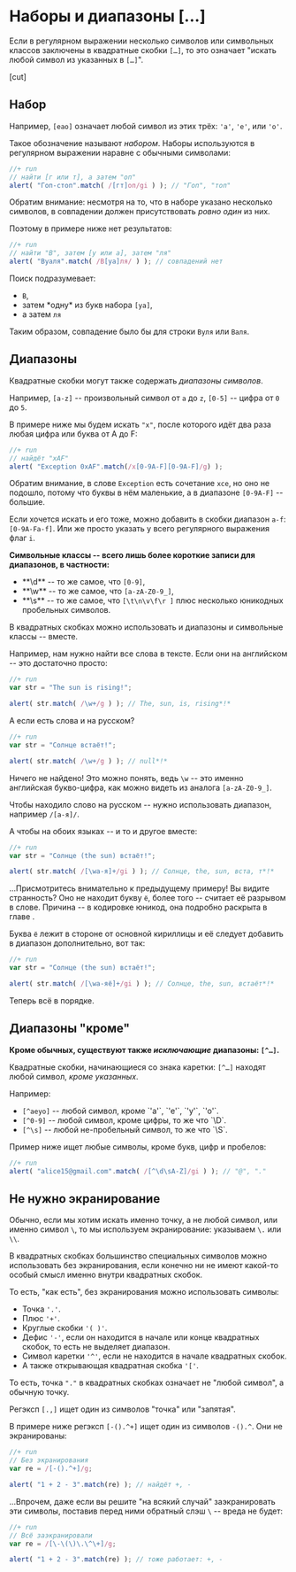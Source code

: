 # Наборы и диапазоны [...]

Если в регулярном выражении несколько символов или символьных классов заключены в квадратные скобки `[…]`, то это означает "искать любой символ из указанных в `[…]`".

[cut]

## Набор

Например, <code class="pattern">[еао]</code> означает любой символ из этих трёх: `'а'`, `'е'`, или `'о'`.

Такое обозначение называют *набором*. Наборы используются в регулярном выражении наравне с обычными символами:

```js
//+ run
// найти [г или т], а затем "оп"
alert( "Гоп-стоп".match( /[гт]оп/gi ) ); // "Гоп", "топ"
```

Обратим внимание: несмотря на то, что в наборе указано несколько символов, в совпадении должен присутствовать *ровно один* из них. 

Поэтому в примере ниже нет результатов:

```js
//+ run
// найти "В", затем [у или а], затем "ля"
alert( "Вуаля".match( /В[уа]ля/ ) ); // совпадений нет
```

Поиск подразумевает:
<ul>
<li><code class="pattern">В</code>,</li>
<li>затем *одну* из букв набора <code class="pattern">[уа]</code>,</li>
<li>а затем <code class="pattern">ля</code></li>
</ul>

Таким образом, совпадение было бы для строки <code class="match">Вуля</code> или <code class="match">Валя</code>.

## Диапазоны

Квадратные скобки могут также содержать *диапазоны символов*.

Например,  <code class="pattern">[a-z]</code> -- произвольный символ от `a` до `z`, <code class="pattern">[0-5]</code> -- цифра от `0` до `5`.

В примере ниже мы будем искать `"x"`, после которого идёт два раза любая цифра или буква от A до F:

```js
//+ run
// найдёт "xAF"
alert( "Exception 0xAF".match(/x[0-9A-F][0-9A-F]/g) );
```

Обратим внимание, в слове <code class="subject">Exception</code> есть сочетание <code class="subject">xce</code>, но оно не подошло, потому что буквы в нём маленькие, а в диапазоне <code class="pattern">[0-9A-F]</code> -- большие. 

Если хочется искать и его тоже, можно добавить в скобки диапазон `a-f`: <code class="pattern">[0-9A-Fa-f]</code>. Или же просто указать у всего регулярного выражения флаг `i`.

**Символьные классы -- всего лишь более короткие записи для диапазонов, в частности:**

<ul>
<li>**\d** -- то же самое, что <code class="pattern">[0-9]</code>,</li>
<li>**\w** -- то же самое, что <code class="pattern">[a-zA-Z0-9_]</code>,</li>
<li>**\s** -- то же самое, что <code class="pattern">[\t\n\v\f\r ]</code> плюс несколько юникодных пробельных символов.</li>
</ul>

В квадратных скобках можно использовать и диапазоны и символьные классы -- вместе.

Например, нам нужно найти все слова в тексте. Если они на английском -- это достаточно просто:

```js
//+ run
var str = "The sun is rising!";

alert( str.match( /\w+/g ) ); // The, sun, is, rising*!*
```

А если есть слова и на русском?

```js
//+ run
var str = "Солнце встаёт!";

alert( str.match( /\w+/g ) ); // null*!*
```

Ничего не найдено! Это можно понять, ведь <code class="pattern">\w</code> -- это именно английская букво-цифра, как можно видеть из аналога <code class="pattern">[a-zA-Z0-9_]</code>.

Чтобы находило слово на русском -- нужно использовать диапазон, например <code class="pattern">/[а-я]/</code>. 

А чтобы на обоих языках -- и то и другое вместе:

```js
//+ run
var str = "Солнце (the sun) встаёт!";

alert( str.match( /[\wа-я]+/gi ) ); // Солнце, the, sun, вста, т*!*
```

...Присмотритесь внимательно к предыдущему примеру! Вы видите странность? Оно не находит букву <code class="match">ё</code>, более того -- считает её разрывом в слове. Причина  -- в кодировке юникод, она подробно раскрыта в главе [](/string). 

Буква `ё` лежит в стороне от основной кириллицы и её следует добавить в диапазон дополнительно, вот так:

```js
//+ run
var str = "Солнце (the sun) встаёт!";

alert( str.match( /[\wа-яё]+/gi ) ); // Солнце, the, sun, встаёт*!*
```

Теперь всё в порядке.

## Диапазоны "кроме"

**Кроме обычных, существуют также *исключающие* диапазоны: <code class="pattern">[^…]</code>.**

Квадратные скобки, начинающиеся со знака каретки: <code class="pattern">[^…]</code> находят любой символ, *кроме указанных*.

Например:

<ul>
<li><code class="pattern">[^аеуо]</code> -- любой символ, кроме  `'a'`, `'e'`, `'y'`, `'o'`.</li>
<li><code class="pattern">[^0-9]</code> -- любой символ, кроме цифры, то же что `\D`.</li>
<li><code class="pattern">[^\s]</code> -- любой не-пробельный символ, то же что `\S`.</li>
</ul>

Пример ниже ищет любые символы, кроме букв, цифр и пробелов:

```js
//+ run
alert( "alice15@gmail.com".match( /[^\d\sA-Z]/gi ) ); // "@", "."
```

## Не нужно экранирование

Обычно, если мы хотим искать именно точку, а не любой символ, или именно символ `\`, то мы используем экранирование: указываем `\.` или `\\`.

В квадратных скобках большинство специальных символов можно использовать без экранирования, если конечно ни не имеют какой-то особый смысл именно внутри квадратных скобок.

То есть, "как есть", без экранирования можно использовать символы:
<ul>
<li>Точка <code class="pattern">'.'</code>.</li>
<li>Плюс <code class="pattern">'+'</code>.</li>
<li>Круглые скобки <code class="pattern">'( )'</code>.</li>
<li>Дефис <code class="pattern">'-'</code>, если он находится в начале или конце квадратных скобок, то есть не выделяет диапазон.</li>
<li>Символ каретки <code class="pattern">'^'</code>, если не находится в начале квадратных скобок.</li>
<li>А также открывающая квадратная скобка <code class="pattern">'['</code>.</li>
</ul>

То есть, точка `"."` в квадратных скобках означает не "любой символ", а обычную точку.

Регэксп <code class="pattern">[.,]</code> ищет один из символов "точка" или "запятая".

В примере ниже регэксп <code class="pattern">[-().^+]</code> ищет один из символов `-().^`. Они не экранированы:

```js
//+ run
// Без экранирования
var re = /[-().^+]/g;

alert( "1 + 2 - 3".match(re) ); // найдёт +, -
```

...Впрочем, даже если вы решите "на всякий случай" заэкранировать эти символы, поставив перед ними обратный слэш `\` -- вреда не будет:

```js
//+ run
// Всё заэкранировали
var re = /[\-\(\)\.\^\+]/g;

alert( "1 + 2 - 3".match(re) ); // тоже работает: +, -
```

